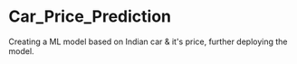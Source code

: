 # Car_Price_Prediction
Creating a ML model based on Indian car &amp; it's price, further deploying the model.
